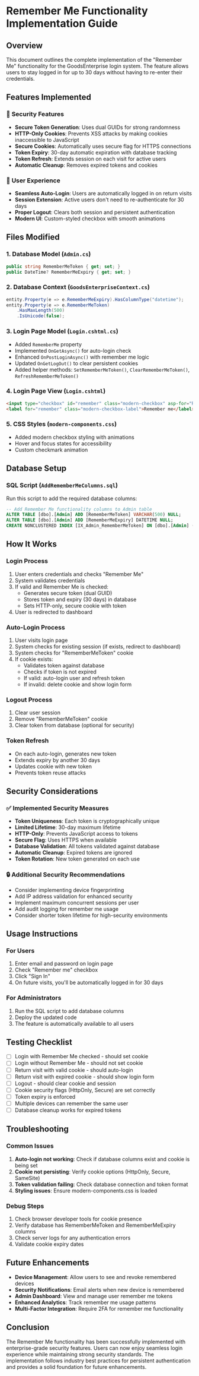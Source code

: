 # Remember Me Functionality Implementation Guide

## Overview
This document outlines the complete implementation of the "Remember Me" functionality for the GoodsEnterprise login system. The feature allows users to stay logged in for up to 30 days without having to re-enter their credentials.

## Features Implemented

### 🔐 **Security Features**
- **Secure Token Generation**: Uses dual GUIDs for strong randomness
- **HTTP-Only Cookies**: Prevents XSS attacks by making cookies inaccessible to JavaScript
- **Secure Cookies**: Automatically uses secure flag for HTTPS connections
- **Token Expiry**: 30-day automatic expiration with database tracking
- **Token Refresh**: Extends session on each visit for active users
- **Automatic Cleanup**: Removes expired tokens and cookies

### 🎯 **User Experience**
- **Seamless Auto-Login**: Users are automatically logged in on return visits
- **Session Extension**: Active users don't need to re-authenticate for 30 days
- **Proper Logout**: Clears both session and persistent authentication
- **Modern UI**: Custom-styled checkbox with smooth animations

## Files Modified

### 1. **Database Model** (`Admin.cs`)
```csharp
public string RememberMeToken { get; set; }
public DateTime? RememberMeExpiry { get; set; }
```

### 2. **Database Context** (`GoodsEnterpriseContext.cs`)
```csharp
entity.Property(e => e.RememberMeExpiry).HasColumnType("datetime");
entity.Property(e => e.RememberMeToken)
    .HasMaxLength(500)
    .IsUnicode(false);
```

### 3. **Login Page Model** (`Login.cshtml.cs`)
- Added `RememberMe` property
- Implemented `OnGetAsync()` for auto-login check
- Enhanced `OnPostLoginAsync()` with remember me logic
- Updated `OnGetLogOut()` to clear persistent cookies
- Added helper methods: `SetRememberMeToken()`, `ClearRememberMeToken()`, `RefreshRememberMeToken()`

### 4. **Login Page View** (`Login.cshtml`)
```html
<input type="checkbox" id="remember" class="modern-checkbox" asp-for="RememberMe">
<label for="remember" class="modern-checkbox-label">Remember me</label>
```

### 5. **CSS Styles** (`modern-components.css`)
- Added modern checkbox styling with animations
- Hover and focus states for accessibility
- Custom checkmark animation

## Database Setup

### **SQL Script** (`AddRememberMeColumns.sql`)
Run this script to add the required database columns:

```sql
-- Add Remember Me functionality columns to Admin table
ALTER TABLE [dbo].[Admin] ADD [RememberMeToken] VARCHAR(500) NULL;
ALTER TABLE [dbo].[Admin] ADD [RememberMeExpiry] DATETIME NULL;
CREATE NONCLUSTERED INDEX [IX_Admin_RememberMeToken] ON [dbo].[Admin] ([RememberMeToken]);
```

## How It Works

### **Login Process**
1. User enters credentials and checks "Remember Me"
2. System validates credentials
3. If valid and Remember Me is checked:
   - Generates secure token (dual GUID)
   - Stores token and expiry (30 days) in database
   - Sets HTTP-only, secure cookie with token
4. User is redirected to dashboard

### **Auto-Login Process**
1. User visits login page
2. System checks for existing session (if exists, redirect to dashboard)
3. System checks for "RememberMeToken" cookie
4. If cookie exists:
   - Validates token against database
   - Checks if token is not expired
   - If valid: auto-login user and refresh token
   - If invalid: delete cookie and show login form

### **Logout Process**
1. Clear user session
2. Remove "RememberMeToken" cookie
3. Clear token from database (optional for security)

### **Token Refresh**
- On each auto-login, generates new token
- Extends expiry by another 30 days
- Updates cookie with new token
- Prevents token reuse attacks

## Security Considerations

### ✅ **Implemented Security Measures**
- **Token Uniqueness**: Each token is cryptographically unique
- **Limited Lifetime**: 30-day maximum lifetime
- **HTTP-Only**: Prevents JavaScript access to tokens
- **Secure Flag**: Uses HTTPS when available
- **Database Validation**: All tokens validated against database
- **Automatic Cleanup**: Expired tokens are ignored
- **Token Rotation**: New token generated on each use

### 🔒 **Additional Security Recommendations**
- Consider implementing device fingerprinting
- Add IP address validation for enhanced security
- Implement maximum concurrent sessions per user
- Add audit logging for remember me usage
- Consider shorter token lifetime for high-security environments

## Usage Instructions

### **For Users**
1. Enter email and password on login page
2. Check "Remember me" checkbox
3. Click "Sign In"
4. On future visits, you'll be automatically logged in for 30 days

### **For Administrators**
1. Run the SQL script to add database columns
2. Deploy the updated code
3. The feature is automatically available to all users

## Testing Checklist

- [ ] Login with Remember Me checked - should set cookie
- [ ] Login without Remember Me - should not set cookie
- [ ] Return visit with valid cookie - should auto-login
- [ ] Return visit with expired cookie - should show login form
- [ ] Logout - should clear cookie and session
- [ ] Cookie security flags (HttpOnly, Secure) are set correctly
- [ ] Token expiry is enforced
- [ ] Multiple devices can remember the same user
- [ ] Database cleanup works for expired tokens

## Troubleshooting

### **Common Issues**
1. **Auto-login not working**: Check if database columns exist and cookie is being set
2. **Cookie not persisting**: Verify cookie options (HttpOnly, Secure, SameSite)
3. **Token validation failing**: Check database connection and token format
4. **Styling issues**: Ensure modern-components.css is loaded

### **Debug Steps**
1. Check browser developer tools for cookie presence
2. Verify database has RememberMeToken and RememberMeExpiry columns
3. Check server logs for any authentication errors
4. Validate cookie expiry dates

## Future Enhancements

- **Device Management**: Allow users to see and revoke remembered devices
- **Security Notifications**: Email alerts when new device is remembered
- **Admin Dashboard**: View and manage user remember me tokens
- **Enhanced Analytics**: Track remember me usage patterns
- **Multi-Factor Integration**: Require 2FA for remember me functionality

## Conclusion

The Remember Me functionality has been successfully implemented with enterprise-grade security features. Users can now enjoy seamless login experience while maintaining strong security standards. The implementation follows industry best practices for persistent authentication and provides a solid foundation for future enhancements.

